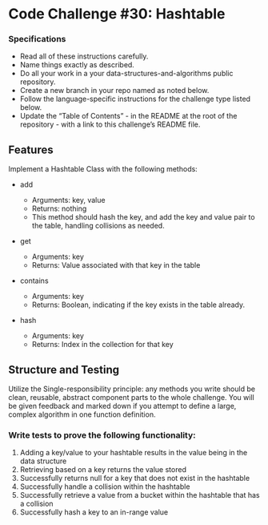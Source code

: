 # Code Challenge #30: Hashtable

### Specifications

- Read all of these instructions carefully.
- Name things exactly as described.
- Do all your work in a your data-structures-and-algorithms public repository.
- Create a new branch in your repo named as noted below.
- Follow the language-specific instructions for the challenge type listed below.
- Update the “Table of Contents” - in the README at the root of the repository - with a link to this challenge’s README file.

## Features

Implement a Hashtable Class with the following methods:

- add
    - Arguments: key, value
    - Returns: nothing
    - This method should hash the key, and add the key and value pair to the table, handling collisions as needed.

- get
    - Arguments: key
    - Returns: Value associated with that key in the table

- contains
    - Arguments: key
    - Returns: Boolean, indicating if the key exists in the table already.

- hash
    - Arguments: key
    - Returns: Index in the collection for that key

## Structure and Testing

Utilize the Single-responsibility principle: any methods you write should be clean, reusable, abstract component parts to the whole challenge. You will be given feedback and marked down if you attempt to define a large, complex algorithm in one function definition.

### Write tests to prove the following functionality:

1. Adding a key/value to your hashtable results in the value being in the data structure
2. Retrieving based on a key returns the value stored
3. Successfully returns null for a key that does not exist in the hashtable
4. Successfully handle a collision within the hashtable
5. Successfully retrieve a value from a bucket within the hashtable that has a collision
6. Successfully hash a key to an in-range value
